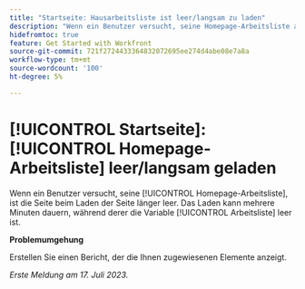 ```yaml
---
title: "Startseite: Hausarbeitsliste ist leer/langsam zu laden"
description: "Wenn ein Benutzer versucht, seine Homepage-Arbeitsliste anzuzeigen, ist die Seite beim Laden der Seite für einen längeren Zeitraum leer. Das Laden kann mehrere Minuten dauern, während der die Arbeitsliste leer ist."
hidefromtoc: true
feature: Get Started with Workfront
source-git-commit: 721f2724433364832072695ee274d4abe08e7a8a
workflow-type: tm+mt
source-wordcount: '100'
ht-degree: 5%

---
```



# [!UICONTROL Startseite]: [!UICONTROL Homepage-Arbeitsliste] leer/langsam geladen

Wenn ein Benutzer versucht, seine [!UICONTROL Homepage-Arbeitsliste], ist die Seite beim Laden der Seite länger leer. Das Laden kann mehrere Minuten dauern, während derer die Variable [!UICONTROL Arbeitsliste] leer ist.

**Problemumgehung**

Erstellen Sie einen Bericht, der die Ihnen zugewiesenen Elemente anzeigt.

_Erste Meldung am 17. Juli 2023._

